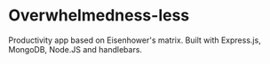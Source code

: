 # Overwhelmedness-less

Productivity app based on Eisenhower's matrix. Built with Express.js, MongoDB, Node.JS and handlebars.
